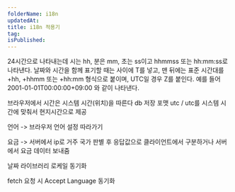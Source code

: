 ```yaml
---
folderName: i18n
updatedAt:
title: i18n 적용기
tag:
isPublished:
---
```


24시간으로 나타내는데 시는 hh, 분은 mm, 초는 ss이고 hhmmss 또는 hh:mm:ss로 나타낸다. 날짜와 시간을 함께 표기할 때는 사이에 T를 넣고, 맨 뒤에는 표준 시간대를 +hh, +hhmm 또는 +hh:mm 형식으로 붙이며, UTC일 경우 Z를 붙인다. 예를 들어 2001-01-01T00:00:00+09:00 와 같이 나타낸다.

브라우저에서 시간은 시스템 시간(위치)을 따른다
db 저장 포맷 utc / utc를 시스템 시간에 맞춰서 현지시간으로 제공

언어 -> 브라우저 언어 설정 따라가기

요금 -> 서버에서 ip로 거주 국가 판별 후 응답값으로 클라이언트에서 구분하거나 서버에서 요금 데이터 보내줌

날짜 라이브러리 로케일 동기화

fetch 요청 시 Accept Language 동기화
